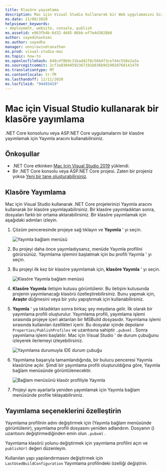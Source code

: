 ```yaml
---
title: Klasöre yayımlama
description: Mac için Visual Studio kullanarak bir Web uygulamasını bir klasöre yayımlama.
ms.date: 11/09/2020
helpviewer_keywords:
- deployment, website, console, publish
ms.assetid: e963fb4b-6d32-4d45-86bb-ef7e4d3028b0
author: sayedihashimi
ms.author: sayedha
manager: unniravindranathan
ms.prod: visual-studio-mac
ms.topic: how-to
ms.openlocfilehash: 640cdf8b9c31bad42f8c5664f3cef44c558e2a3a
ms.sourcegitcommit: 2cf3a03044592367191b836b9d19028768141470
ms.translationtype: MT
ms.contentlocale: tr-TR
ms.lasthandoff: 11/11/2020
ms.locfileid: "94493419"
---
```

# <a name="publish-to-a-folder-using-visual-studio-for-mac"></a>Mac için Visual Studio kullanarak bir klasöre yayımlama

.NET Core konsolunu veya ASP.NET Core uygulamalarını bir klasöre yayımlamak için Yayımla aracını kullanabilirsiniz.

## <a name="prerequisites"></a>Önkoşullar

- .NET Core etkinken [Mac Için Visual Studio 2019](https://visualstudio.microsoft.com/downloads/?utm_medium=microsoft&utm_source=docs.microsoft.com&utm_campaign=inline+link&utm_content=download+vs4mac2019) yüklendi.
- Bir .NET Core konsolu veya ASP.NET Core projesi. Zaten bir projeniz yoksa [Yeni bir tane oluşturabilirsiniz](./create-new-projects.md).

## <a name="publish-to-folder"></a>Klasöre Yayımlama

Mac için Visual Studio kullanarak .NET Core projelerinizi Yayımla aracını kullanarak bir klasöre yayımlayabilirsiniz. Bir klasöre yayımladıktan sonra, dosyaları farklı bir ortama aktarabilirsiniz. Bir klasöre yayımlamak için aşağıdaki adımları izleyin.

 1. Çözüm penceresinde projeye sağ tıklayın ve **Yayımla** ' yı seçin.

    ![Yayımla bağlam menüsü](media/publish-context-menu.png)

 2. Bu projeyi daha önce yayımladıysanız, menüde Yayımla profilini görürsünüz. Yayımlama işlemini başlatmak için bu profili Yayımla ' yı seçin.

 3. Bu projeyi ilk kez bir klasöre yayımlamak için, **klasöre Yayımla** ' yı seçin.

    ![Klasöre Yayımla bağlam menüsü](media/publish-to-folder-context-menu.png)

 4. **Klasöre Yayımla** iletişim kutusu görüntülenir. Bu iletişim kutusunda projenin yayımlanacağı klasörü özelleştirebilirsiniz. Bunu yapmak için, **Araştır** düğmesini veya bir yolu yapıştırmak için kullanabilirsiniz.

 5. **Yayımla** ' ya tıkladıktan sonra birkaç şey meydana gelir. İlk olarak bir yayımlama profili oluşturulur. Yayımlama profili, yayımlama işlemi sırasında projeye içeri aktarılan bir MSBuild dosyasıdır. Yayımlama işlemi sırasında kullanılan özellikleri içerir. Bu dosyalar içinde depolanır `Properties/PublishProfiles` ve uzantısına sahiptir `.pubxml` . Sonra yayımlama işlemi başlatılır. Mac için Visual Studio ' de durum çubuğunu izleyerek ilerlemeyi izleyebilirsiniz.

    ![Yayımlama durumuyla IDE durum çubuğu](media/publish-to-folder-status-bar.png)

 6. Yayımlama başarıyla tamamlandığında, bir bulucu penceresi Yayımla klasörüne açılır. Şimdi bir yayımlama profili oluşturuldığına göre, Yayımla bağlam menüsünde görüntülenecektir.

    ![Bağlam menüsünü klasör profiliyle Yayımla](media/publish-context-menu-with-folder-profile.png)

 7. Projeyi aynı ayarlarla yeniden yayımlamak için Yayımla bağlam menüsünde profile tıklayabilirsiniz.

## <a name="customize-publish-options"></a>Yayımlama seçeneklerini özelleştirin

Yayımlama profilinin adını değiştirmek için (Yayımla bağlam menüsünde görüntülenir), yayımlama profili dosyasını yeniden adlandırın. Dosyanın () uzantısını değiştirmediğinden emin olun `.pubxml` .

Yayımlama klasörü yolunu değiştirmek için yayımlama profilini açın ve `publishUrl` değeri düzenleyin.

Kullanılan yapı yapılandırmasını değiştirmek için `LastUsedBuildConfiguration` Yayımlama profilindeki özelliği değiştirin.